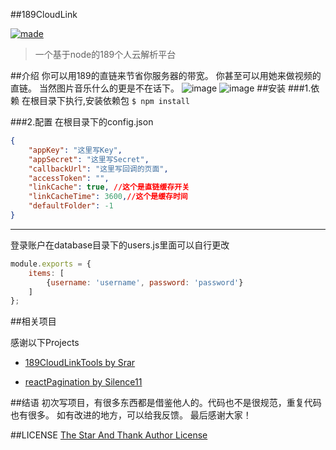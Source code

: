 ##189CloudLink

[![made](https://img.shields.io/badge/made%20by-%E2%9D%A4-ff69b4.svg?style=flat-square)](http://blog.pjunjie.cc/)

> 一个基于node的189个人云解析平台

##介绍
你可以用189的直链来节省你服务器的带宽。
你甚至可以用她来做视频的直链。
当然图片音乐什么的更是不在话下。
![image](https://github.com/GakkiiSmile/189CloudLink/blob/master/gif/ezgif-3-ff3e680243.gif)
![image](https://github.com/GakkiiSmile/189CloudLink/blob/master/gif/ezgif-3-0527f033dd.gif)
##安装
###1.依赖
在根目录下执行,安装依赖包
`
   $ npm install
`

###2.配置
在根目录下的config.json

``` json
{
    "appKey": "这里写Key",
    "appSecret": "这里写Secret",
    "callbackUrl": "这里写回调的页面",
    "accessToken": "",
    "linkCache": true, //这个是直链缓存开关
    "linkCacheTime": 3600,//这个是缓存时间
    "defaultFolder": -1
}
```
***
登录账户在database目录下的users.js里面可以自行更改

``` js
module.exports = {
    items: [
        {username: 'username', password: 'password'}
    ]
};
```

##相关项目

感谢以下Projects

- [189CloudLinkTools by Srar](https://github.com/Srar/189CloudLinkTools)

- [reactPagination by Silence11](https://github.com/Silence11/reactPagination)

##结语
初次写项目，有很多东西都是借鉴他人的。代码也不是很规范，重复代码也有很多。
如有改进的地方，可以给我反馈。
最后感谢大家！

##LICENSE
[The Star And Thank Author License](https://github.com/GakkiiSmile/189CloudLink/blob/master/LICENSE)
